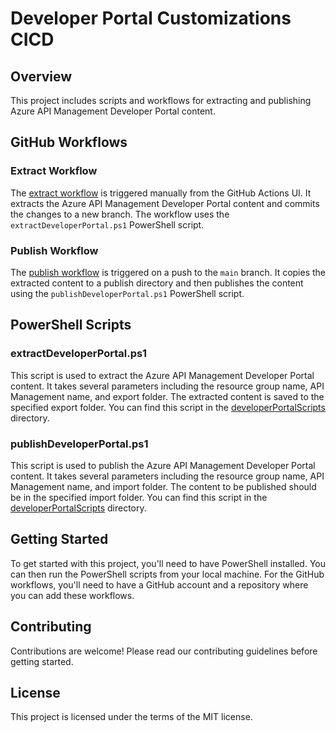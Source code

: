 # Developer Portal Customizations CICD

## Overview
This project includes scripts and workflows for extracting and publishing Azure API Management Developer Portal content.

## GitHub Workflows

### Extract Workflow
The [extract workflow](../.github/workflows/extract.yml) is triggered manually from the GitHub Actions UI. It extracts the Azure API Management Developer Portal content and commits the changes to a new branch. The workflow uses the `extractDeveloperPortal.ps1` PowerShell script.

### Publish Workflow
The [publish workflow](../.github/workflows/publish.yml) is triggered on a push to the `main` branch. It copies the extracted content to a publish directory and then publishes the content using the `publishDeveloperPortal.ps1` PowerShell script.

## PowerShell Scripts

### extractDeveloperPortal.ps1
This script is used to extract the Azure API Management Developer Portal content. It takes several parameters including the resource group name, API Management name, and export folder. The extracted content is saved to the specified export folder. You can find this script in the [developerPortalScripts](../developerPortalScripts/) directory.

### publishDeveloperPortal.ps1
This script is used to publish the Azure API Management Developer Portal content. It takes several parameters including the resource group name, API Management name, and import folder. The content to be published should be in the specified import folder. You can find this script in the [developerPortalScripts](../developerPortalScripts/) directory.

## Getting Started
To get started with this project, you'll need to have PowerShell installed. You can then run the PowerShell scripts from your local machine. For the GitHub workflows, you'll need to have a GitHub account and a repository where you can add these workflows.

## Contributing
Contributions are welcome! Please read our contributing guidelines before getting started.

## License
This project is licensed under the terms of the MIT license.